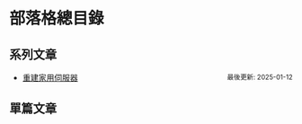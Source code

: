 # 部落格總目錄


## 系列文章

- <span style="display: flex; justify-content: space-between;">[重建家用伺服器](https://lavonzux.github.io/ToC/rebuild-proxmox-server)<sub>最後更新: 2025-01-12</sub></span>



## 單篇文章
